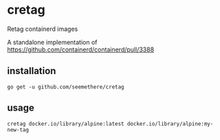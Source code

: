 # cretag

Retag containerd images

A standalone implementation of https://github.com/containerd/containerd/pull/3388


## installation

```
go get -u github.com/seemethere/cretag
```

## usage

```
cretag docker.io/library/alpine:latest docker.io/library/alpine:my-new-tag
```
